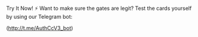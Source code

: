 Try It Now! ⚡
Want to make sure the gates are legit? Test the cards yourself by using our Telegram bot:

(http://t.me/AuthCcV3_bot)
